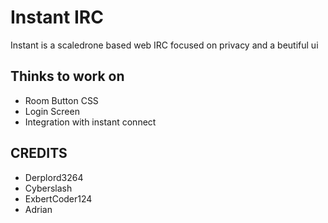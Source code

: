 <h1>Instant IRC</h1>
Instant is a scaledrone based web IRC focused on privacy and a beutiful ui
<h2>Thinks to work on</h2>
<ul>
  <li>Room Button CSS</li>
  <li>Login Screen</li>
  <li>Integration with instant connect</li>
</ul>

<h2>CREDITS</h2>
<ul>
  <li>Derplord3264</li>
  <li>Cyberslash</li>
  <li>ExbertCoder124</li>
  <li>Adrian</li>
</ul>
